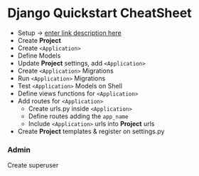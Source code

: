 # Django Quickstart CheatSheet

 - Setup -> [enter link description here](https://github.com/lucrae/django-cheat-sheet)
 - Create **Project**
 - Create `<Application>`
 - Define Models
 - Update **Project** settings, add `<Application>`
 - Create `<Application>` Migrations
 - Run `<Application>` Migrations
 - Test `<Application>` Models on Shell
 - Define views functions for `<Application>`
 - Add routes for `<Application>`
	 - Create urls.py inside `<Application>`
	 - Define routes adding the `app_name`
	 - Include `<Application>` urls into **Project** urls
 - Create **Project** templates & register on settings.py
 
 ### Admin
 Create superuser

<!--stackedit_data:
eyJoaXN0b3J5IjpbMTQxMzA1MzQ5MSwtMTg0MDc3NDY3MSwxMT
I3NjUyNzU1LC0xMDE3ODUxOTE3LC0zMzIwNzM1ODQsODk4OTc0
NTgxLC0yMTMxODc2OTYyXX0=
-->